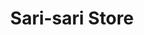 ---
title: "Sari-sari Store"
url: /lubao-pampanga/sari-sari-store-san-matias-3/
shop: Lebensmittel
---